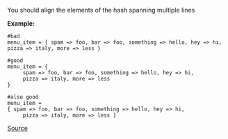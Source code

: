 You should align the elements of the hash spanning multiple lines

**Example:**

```
#bad
menu_item = { spam => foo, bar => foo, something => hello, hey => hi,
pizza => italy, more => less }

#good
menu_item = {
     spam => foo, bar => foo, something => hello, hey => hi,
     pizza => italy, more => less
}

#also good
menu_item =
{ spam => foo, bar => foo, something => hello, hey => hi,
     pizza => italy, more => less }
```

[Source](http://www.rubydoc.info/gems/rubocop/RuboCop/Cop/Style/AlignHash)
